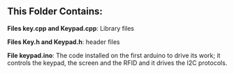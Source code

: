 ## This Folder Contains:

**Files key.cpp and Keypad.cpp**: Library files

**Files Key.h and Keypad.h**: header files

**File keypad.ino**: The code installed on the first arduino to drive its work; it controls the keypad, the screen and the RFID and it drives the I2C protocols. 
